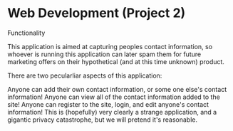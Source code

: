 # Web Development (Project 2)

Functionality

This application is aimed at capturing peoples contact information, so whoever is running this application can later spam them for future marketing offers on their hypothetical (and at this time unknown) product.

There are two pecularliar aspects of this application:

Anyone can add their own contact information, or some one else's contact information!
Anyone can view all of the contact information added to the site!
Anyone can register to the site, login, and edit anyone's contact information!
This is (hopefully) very clearly a strange application, and a gigantic privacy catastrophe, but we will pretend it's reasonable.
